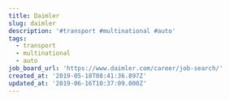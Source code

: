 ```yaml
---
title: Daimler
slug: daimler
description: '#transport #multinational #auto'
tags:
  - transport
  - multinational
  - auto
job_board_url: 'https://www.daimler.com/career/job-search/'
created_at: '2019-05-18T08:41:36.897Z'
updated_at: '2019-06-16T10:37:09.000Z'
---
```


